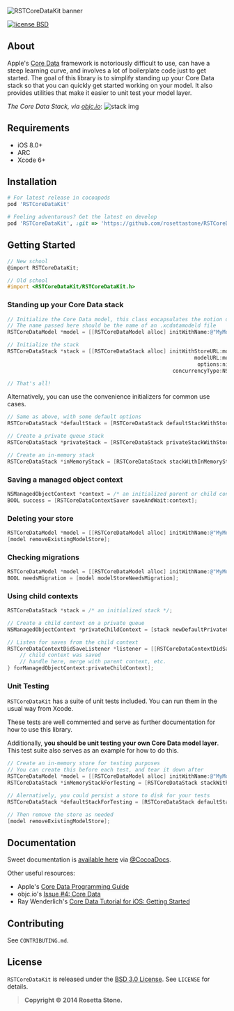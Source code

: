![RSTCoreDataKit banner][bannerLink]

[![license BSD](http://img.shields.io/badge/license-BSD-orange.png)][bsdLink]

## About

Apple's [Core Data](https://developer.apple.com/library/mac/documentation/Cocoa/Conceptual/CoreData/cdProgrammingGuide.html) framework is notoriously difficult to use, can have a steep learning curve, and involves a lot of boilerplate code just to get started. The goal of this library is to simplify standing up your Core Data stack so that you can quickly get started working on your model. It also provides utilities that make it easier to unit test your model layer.

*The Core Data Stack, via [objc.io](http://www.objc.io/issue-4/core-data-overview.html)*:
![stack img](http://www.objc.io/images/issue-4/stack-simple.png)

## Requirements

* iOS 8.0+
* ARC
* Xcode 6+

## Installation

````ruby
# For latest release in cocoapods
pod 'RSTCoreDataKit'

# Feeling adventurous? Get the latest on develop
pod 'RSTCoreDataKit', :git => 'https://github.com/rosettastone/RSTCoreDataKit.git', :branch => 'develop'
````

## Getting Started

````objective-c
// New school
@import RSTCoreDataKit;

// Old school
#import <RSTCoreDataKit/RSTCoreDataKit.h>
````

### Standing up your Core Data stack

````objective-c
// Initialize the Core Data model, this class encapsulates the notion of a .xcdatamodeld file
// The name passed here should be the name of an .xcdatamodeld file
RSTCoreDataModel *model = [[RSTCoreDataModel alloc] initWithName:@"MyModelName"];

// Initialize the stack
RSTCoreDataStack *stack = [[RSTCoreDataStack alloc] initWithStoreURL:model.storeURL
                                                            modelURL:model.modelURL
                                                             options:nil
                                                     concurrencyType:NSMainQueueConcurrencyType];

// That's all!
````

Alternatively, you can use the convenience initializers for common use cases.

````objective-c
// Same as above, with some default options
RSTCoreDataStack *defaultStack = [RSTCoreDataStack defaultStackWithStoreURL:model.storeURL modelURL:model.modelURL];

// Create a private queue stack
RSTCoreDataStack *privateStack = [RSTCoreDataStack privateStackWithStoreURL:model.storeURL modelURL:model.modelURL];

// Create an in-memory stack
RSTCoreDataStack *inMemoryStack = [RSTCoreDataStack stackWithInMemoryStoreWithModelURL:model.modelURL];
````

### Saving a managed object context

````objective-c
NSManagedObjectContext *context = /* an initialized parent or child context */;
BOOL success = [RSTCoreDataContextSaver saveAndWait:context];
````

### Deleting your store

````objective-c
RSTCoreDataModel *model = [[RSTCoreDataModel alloc] initWithName:@"MyModelName"];
[model removeExistingModelStore];
````

### Checking migrations

````objective-c
RSTCoreDataModel *model = [[RSTCoreDataModel alloc] initWithName:@"MyModelName"];
BOOL needsMigration = [model modelStoreNeedsMigration];
````

### Using child contexts

````objective-c
RSTCoreDataStack *stack = /* an initialized stack */;

// Create a child context on a private queue
NSManagedObjectContext *privateChildContext = [stack newDefaultPrivateChildContext];

// Listen for saves from the child context
RSTCoreDataContextDidSaveListener *listener = [[RSTCoreDataContextDidSaveListener alloc] initWithHandler:^(NSNotification *notification) {
    // child context was saved
    // handle here, merge with parent context, etc.
} forManagedObjectContext:privateChildContext];
````

### Unit Testing

`RSTCoreDataKit` has a suite of unit tests included. You can run them in the usual way from Xcode. 

These tests are well commented and serve as further documentation for how to use this library.

Additionally, **you should be unit testing your own Core Data model layer**. This test suite also serves as an example for how to do this.

````objective-c
// Create an in-memory store for testing purposes
// You can create this before each test, and tear it down after
RSTCoreDataModel *model = [[RSTCoreDataModel alloc] initWithName:@"MyModelName"];
RSTCoreDataStack *inMemoryStackForTesting = [RSTCoreDataStack stackWithInMemoryStoreWithModelURL:model.modelURL];

// Alernatively, you could persist a store to disk for your tests
RSTCoreDataStack *defaultStackForTesting = [RSTCoreDataStack defaultStackWithStoreURL:model.storeURL modelURL:model.modelURL];

// Then remove the store as needed
[model removeExistingModelStore];
````

## Documentation

Sweet documentation is [available here][docsLink] via [@CocoaDocs](https://twitter.com/CocoaDocs).

Other useful resources:

* Apple's [Core Data Programming Guide](https://developer.apple.com/library/mac/documentation/Cocoa/Conceptual/CoreData/cdProgrammingGuide.html)
* objc.io's [Issue #4: Core Data](http://www.objc.io/issue-4/)
* Ray Wenderlich's [Core Data Tutorial for iOS: Getting Started](http://www.raywenderlich.com/934/core-data-tutorial-for-ios-getting-started)

## Contributing

See `CONTRIBUTING.md`.

## License

`RSTCoreDataKit` is released under the [BSD 3.0 License][bsdLink]. See `LICENSE` for details.

>**Copyright &copy; 2014 Rosetta Stone.**

[docsLink]:http://cocoadocs.org/docsets/RSTCoreDataKit
[bsdLink]:http://opensource.org/licenses/BSD-3-Clause
[bannerLink]:https://bytebucket.org/livemocha/rstcoredatakit/raw/8b9fa998ebae1972ae3f890525ed033367e1c46f/banner.jpg?token=bf14bd9749c56f42586bd0e41ac9f4a93ce99a0a
